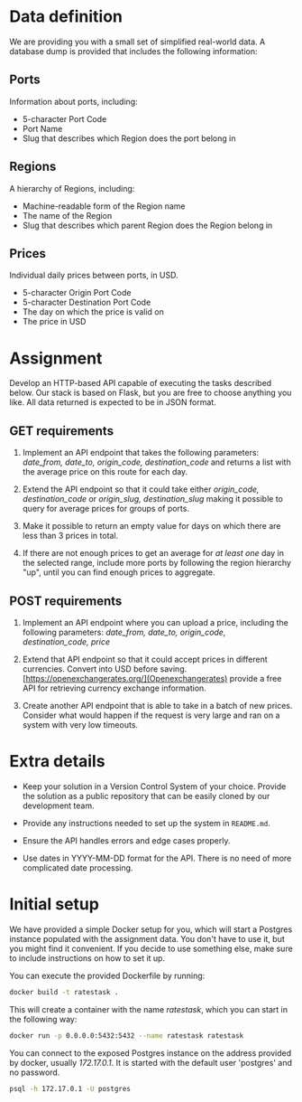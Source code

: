 # Data definition

We are providing you with a small set of simplified real-world data. A
database dump is provided that includes the following information:


## Ports

Information about ports, including:

* 5-character Port Code
* Port Name
* Slug that describes which Region does the port belong in


## Regions

A hierarchy of Regions, including:

* Machine-readable form of the Region name
* The name of the Region
* Slug that describes which parent Region does the Region belong in


## Prices

Individual daily prices between ports, in USD. 

* 5-character Origin Port Code
* 5-character Destination Port Code
* The day on which the price is valid on
* The price in USD


# Assignment


Develop an HTTP-based API capable of executing the tasks described
below. Our stack is based on Flask, but you are free to choose
anything you like. All data returned is expected to be in JSON format.


## GET requirements

1. Implement an API endpoint that takes the following parameters:
   *date_from, date_to, origin_code, destination_code* and returns a
   list with the average price on this route for each day.

2. Extend the API endpoint so that it could take either *origin_code,
   destination_code* or *origin_slug, destination_slug* making it
   possible to query for average prices for groups of ports.

3. Make it possible to return an empty value for days on which
   there are less than 3 prices in total.

4. If there are not enough prices to get an average for *at least one*
   day in the selected range, include more ports by following the
   region hierarchy "up", until you can find enough prices
   to aggregate.


## POST requirements

1. Implement an API endpoint where you can upload a price, including
   the following parameters: *date_from, date_to, origin_code,
   destination_code, price*

2. Extend that API endpoint so that it could accept prices in
   different currencies. Convert into USD before
   saving. [https://openexchangerates.org/](Openexchangerates) provide
   a free API for retrieving currency exchange information.

3. Create another API endpoint that is able to take in a batch of new
   prices. Consider what would happen if the request is very large and
   ran on a system with very low timeouts.


# Extra details

* Keep your solution in a Version Control System of your
  choice. Provide the solution as a public repository that can be
  easily cloned by our development team.

* Provide any instructions needed to set up the system in `README.md`.

* Ensure the API handles errors and edge cases properly.

* Use dates in YYYY-MM-DD format for the API. There is no need of more
  complicated date processing.


# Initial setup

We have provided a simple Docker setup for you, which will start a
Postgres instance populated with the assignment data. You don't have
to use it, but you might find it convenient. If you decide to use
something else, make sure to include instructions on how to set it up.

You can execute the provided Dockerfile by running:

```bash
docker build -t ratestask .
```

This will create a container with the name *ratestask*, which you can
start in the following way:

```bash
docker run -p 0.0.0.0:5432:5432 --name ratestask ratestask
```

You can connect to the exposed Postgres instance on the address
provided by docker, usually *172.17.0.1*. It is started with the
default user 'postgres' and no password.

```bash
psql -h 172.17.0.1 -U postgres
```
